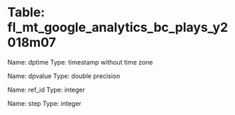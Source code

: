 Table: fl_mt_google_analytics_bc_plays_y2018m07
===============================================

Name: dptime
Type: timestamp without time zone

Name: dpvalue
Type: double precision

Name: ref_id
Type: integer

Name: step
Type: integer

